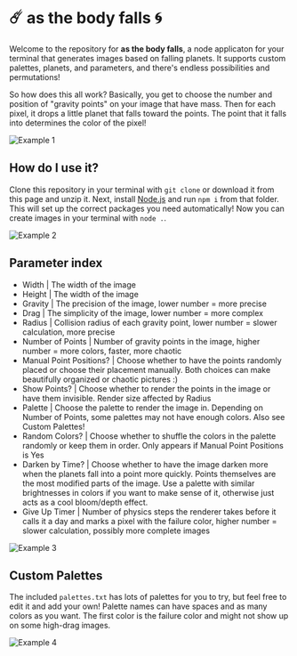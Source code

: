 # ☄️ as the body falls 🌀

Welcome to the repository for **as the body falls**, a node applicaton for your terminal that generates images based on falling planets. It supports custom palettes, planets, and parameters, and there's endless possibilities and permutations!

So how does this all work? Basically, you get to choose the number and position of "gravity points" on your image that have mass. Then for each pixel, it drops a little planet that falls toward the points. The point that it falls into determines the color of the pixel!

![Example 1](/example1.png)

## How do I use it?

Clone this repository in your terminal with `git clone` or download it from this page and unzip it. Next, install [Node.js](https://nodejs.org/) and run `npm i` from that folder. This will set up the correct packages you need automatically! Now you can create images in your terminal with `node .`.

![Example 2](/example2.png)

## Parameter index

- Width | The width of the image
- Height | The width of the image
- Gravity | The precision of the image, lower number = more precise
- Drag | The simplicity of the image, lower number = more complex
- Radius | Collision radius of each gravity point, lower number = slower calculation, more precise
- Number of Points | Number of gravity points in the image, higher number = more colors, faster, more chaotic
- Manual Point Positions? | Choose whether to have the points randomly placed or choose their placement manually. Both choices can make beautifully organized or chaotic pictures :)
- Show Points? | Choose whether to render the points in the image or have them invisible. Render size affected by Radius
- Palette | Choose the palette to render the image in. Depending on Number of Points, some palettes may not have enough colors. Also see Custom Palettes!
- Random Colors? | Choose whether to shuffle the colors in the palette randomly or keep them in order. Only appears if Manual Point Positions is Yes
- Darken by Time? | Choose whether to have the image darken more when the planets fall into a point more quickly. Points themselves are the most modified parts of the image. Use a palette with similar brightnesses in colors if you want to make sense of it, otherwise just acts as a cool bloom/depth effect.
- Give Up Timer | Number of physics steps the renderer takes before it calls it a day and marks a pixel with the failure color, higher number = slower calculation, possibly more complete images

![Example 3](/example3.png)

## Custom Palettes

The included `palettes.txt` has lots of palettes for you to try, but feel free to edit it and add your own! Palette names can have spaces and as many colors as you want. The first color is the failure color and might not show up on some high-drag images.

![Example 4](/example4.png)